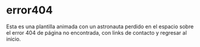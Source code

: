 # error404
Esta es una plantilla animada con un astronauta perdido en el espacio sobre el error 404 de página no encontrada, con links de contacto y regresar al inicio.

